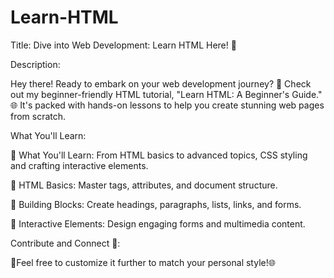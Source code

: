 # Learn-HTML
Title: Dive into Web Development: Learn HTML Here! 🚀

Description:

Hey there! Ready to embark on your web development journey? 🌟 Check out my beginner-friendly HTML tutorial, "Learn HTML: A Beginner's Guide." 🌐 It's packed with hands-on lessons to help you create stunning web pages from scratch.

What You'll Learn:

🔹 What You'll Learn: From HTML basics to advanced topics, CSS styling and crafting interactive elements.

🔹 HTML Basics: Master tags, attributes, and document structure.

🔹 Building Blocks: Create headings, paragraphs, lists, links, and forms.

🔹 Interactive Elements: Design engaging forms and multimedia content.

Contribute and Connect 🤝:

🔹Feel free to customize it further to match your personal style!🌐
